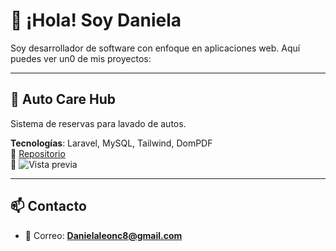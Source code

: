 # 👋 ¡Hola! Soy Daniela

Soy desarrollador de software con enfoque en aplicaciones web. Aquí puedes ver un0 de mis proyectos:

---

## 🚗 Auto Care Hub
Sistema de reservas para lavado de autos.

**Tecnologías**: Laravel, MySQL, Tailwind, DomPDF  
📁 [Repositorio](https://github.com/Dani12-Le/Car_Wash.git)  
📸 ![Vista previa](https://github.com/Dani12-Le/Car_Wash/blob/main/docs/images/inicio.png?raw=true)


---

## 📫 Contacto

- 💌 Correo: **Danielaleonc8@gmail.com**
